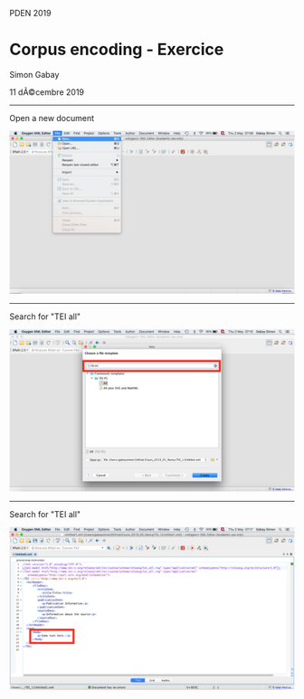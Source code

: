 PDEN 2019

# Corpus encoding - Exercice

Simon Gabay

11 dÃ©cembre 2019

---
Open a new document

![80% center](../img/Oxygen_1.png)

---

Search for "TEI all"

![80% center](../img/Oxygen_2.png)

---

Search for "TEI all"

![80% center](../img/Oxygen_3.png)
